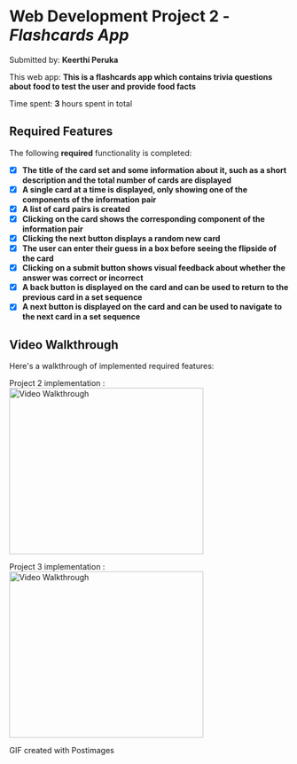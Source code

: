 # Web Development Project 2 - *Flashcards App*

Submitted by: **Keerthi Peruka**

This web app: **This is a flashcards app which contains trivia questions about food to test the user and provide food facts**

Time spent: **3** hours spent in total

## Required Features

The following **required** functionality is completed:

- [x] **The title of the card set and some information about it, such as a short description and the total number of cards are displayed**
- [x] **A single card at a time is displayed, only showing one of the components of the information pair**
- [x] **A list of card pairs is created**
- [x] **Clicking on the card shows the corresponding component of the information pair**
- [x] **Clicking the next button displays a random new card**
- [x] **The user can enter their guess in a box before seeing the flipside of the card**
- [x] **Clicking on a submit button shows visual feedback about whether the answer was correct or incorrect**
- [x] **A back button is displayed on the card and can be used to return to the previous card in a set sequence**
- [x] **A next button is displayed on the card and can be used to navigate to the next card in a set sequence**

## Video Walkthrough


Here's a walkthrough of implemented required features:

Project 2 implementation : 
<img src="https://i.postimg.cc/T1JLLcjg/Flashcards.gif" title="Video Walkthrough" height= "300" width="350" alt="Video Walkthrough" />

Project 3 implementation : 
<img src="https://i.postimg.cc/Kzh2RRpZ/Food-Trivia-Flashcards.gif" title="Video Walkthrough" height= "300" width="350" alt="Video Walkthrough" />

GIF created with Postimages
